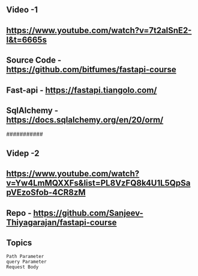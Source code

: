 ## Video -1
## https://www.youtube.com/watch?v=7t2alSnE2-I&t=6665s
## Source Code - https://github.com/bitfumes/fastapi-course
## Fast-api - https://fastapi.tiangolo.com/
## SqlAlchemy - https://docs.sqlalchemy.org/en/20/orm/

###########
## Videp -2
## https://www.youtube.com/watch?v=Yw4LmMQXXFs&list=PL8VzFQ8k4U1L5QpSapVEzoSfob-4CR8zM
## Repo - https://github.com/Sanjeev-Thiyagarajan/fastapi-course

## Topics
```
Path Parameter
query Parameter
Request Body
```
